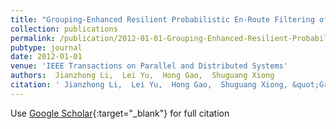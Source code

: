 ```yaml
---
title: "Grouping-Enhanced Resilient Probabilistic En-Route Filtering of Injected False Data in WSNs"
collection: publications
permalink: /publication/2012-01-01-Grouping-Enhanced-Resilient-Probabilistic-En-Route-Filtering-of-Injected-False-Data-in-WSNs
pubtype: journal
date: 2012-01-01
venue: 'IEEE Transactions on Parallel and Distributed Systems'
authors:  Jianzhong Li,  Lei Yu,  Hong Gao,  Shuguang Xiong
citation: ' Jianzhong Li,  Lei Yu,  Hong Gao,  Shuguang Xiong, &quot;Grouping-Enhanced Resilient Probabilistic En-Route Filtering of Injected False Data in WSNs.&quot; IEEE Transactions on Parallel and Distributed Systems, 2012.'
---
```

Use [Google Scholar](https://scholar.google.com/scholar?q=Grouping+Enhanced+Resilient+Probabilistic+En+Route+Filtering+of+Injected+False+Data+in+WSNs){:target="_blank"} for full citation